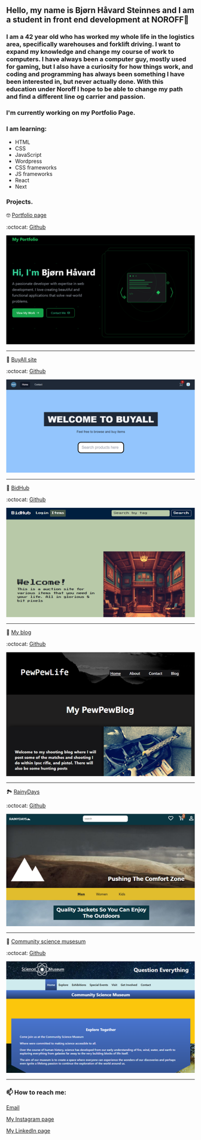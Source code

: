 ## Hello, my name is Bjørn Håvard Steinnes and I am a student in front end development at NOROFF👋

### I am a 42 year old who has worked my whole life in the logistics area, specifically warehouses and forklift driving. I want to expand my knowledge and change my course of work to computers. I have always been a computer guy, mostly used for gaming, but I also have a curiosity for how things work, and coding and programming has always been something I have been interested in, but never actually done. With this education under Noroff I hope to be able to change my path and find a different line og carrier and passion.

### I'm currently working on my Portfolio Page. 

### I am learning: 

- HTML 
- CSS 
- JavaScript 
- Wordpress
- CSS frameworks
- JS frameworks
- React
- Next


### Projects.

:nerd_face: [Portfolio page](https://bjornhaavard.github.io/Portfolio-2/)

:octocat: [Github](https://github.com/bjornhaavard/Portfolio-2)

![Portfolio page](assets/My-Portfolio.png)

--------------------------------------------------------

:slightly_smiling_face: [BuyAll site](https://buyall.netlify.app/)

:octocat: [Github](https://github.com/bjornhaavard/JS-framework-CA)

![BuyAll commercial app](assets/BuyAll.png)

--------------------------------------------------------

:slightly_smiling_face: [BidHub](https://magnificent-axolotl-a473b6.netlify.app/index.html)

:octocat: [Github](https://github.com/bjornhaavard/BidHub)

![BidHub auction site](assets/BidHub.png)

--------------------------------------------------------

:slightly_smiling_face: [My blog](https://magnificent-axolotl-a473b6.netlify.app/index.html)

:octocat: [Github](https://github.com/Noroff-FEU-Assignments/project-exam-1-bjornhaavard/tree/main)

![2023-05-29 18_06_46-PewPewLife _ Home](assets/PewPewLife.png)

--------------------------------------------------------

:national_park: [RainyDays](https://kind-wilson-46a5f7.netlify.app/)

:octocat: [Github](https://github.com/Noroff-FEU-Assignments/cross-course-project-bjornhaavard)

![2023-05-29 18_05_39-RainyDays _ Home](assets/RainyDays.png)

--------------------------------------------------------

:robot: [Community science musesum](https://snazzy-conkies-f91116.netlify.app/)

:octocat: [Github](https://github.com/bjornhaavard/Community_science-museum)

![museum](assets/CSM.png)

--------------------------------------------------------

###  📫 How to reach me:

[Email](bjornhaavard@hotmail.com)

[My Instagram page](https://www.instagram.com/bjornhaavardsteinnes/)

[My LinkedIn page](https://www.linkedin.com/in/bj%C3%B8rn-h%C3%A5vard-steinnes-87333b21a/)
